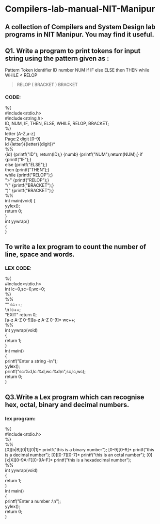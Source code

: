 # Compilers-lab-manual-NIT-Manipur
## A collection of Compilers and System Design lab programs in NIT Manipur. You may find it useful.
## Q1. Write a program to print tokens for input string using the pattern given as : 

Pattern Token 
identifier ID 
number NUM 
if IF 
else ELSE 
then THEN 
while WHILE 
< RELOP 
> RELOP 
( BRACKET 
) BRACKET
### CODE:

%{  
#include<stdio.h>  
#include<string.h>  
ID, NUM, IF, THEN, ELSE, WHILE,  RELOP, BRACKET;  
%}  
letter [A-Z,a-z]  
 Page:2  digit [0-9]  
id {letter}({letter}{digit})*  
%%  
{id} {printf("ID"); return(ID);}  {numb} {printf("NUM");return(NUM);}  if {printf("IF");}  
else {printf("ELSE");}  
then {printf("THEN");}  
while {printf("RELOP");}  
"&gt;" {printf("RELOP");}  
"(" {printf("BRACKET");}  
")" {printf("BRACKET");}  
%%  
int main(void) 
{  
yylex();  
return 0;  
}  
int yywrap()  
{  
}  

##  To write a lex program to count the number of line,  space and words.  
### LEX CODE:  
%{  
#include<stdio.h>  
int lc=0,sc=0,wc=0;  
%}  
%%  
"" sc++;  
\n lc++;  
"EXIT" return 0;  
[a-z A-Z 0-9][a-z A-Z 0-9]* wc++;  
%%  
int yywrap(void)  
{  
return 1;  
}  
int main()  
{  
printf("Enter a string -\n");  
yylex();  
printf("sc:%d,lc:%d,wc:%d\n",sc,lc,wc);  
return 0;  
}

## Q3.Write a Lex program which can recognise hex, octal, binary and decimal numbers.
### lex program:

%{  
#include<stdio.h>  
%}  
%%  
[0][b|B][0|1][0|1]* printf("this is a binary number");  [0-9][0-9]* printf("this is a decimal number");  [0][0-7][0-7]* printf("this is an octal number");  [0][x|X][0-9A-F][0-9A-F]* printf("this is a hexadecimal  number");  
%%  
int yywrap(void)  
{  
 return 1;  
}  
int main()  
{  
printf("Enter a number :\n");  
yylex();  
return 0;  
} 

## 
